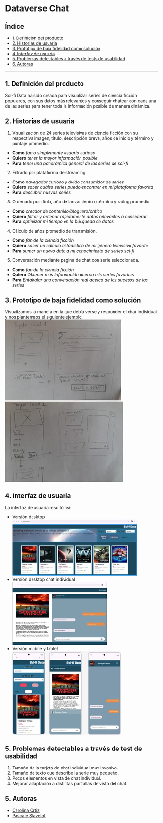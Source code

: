 # Dataverse Chat

## Índice

* [1. Definición del producto](#1-Definición-del-producto)
* [2. Historias de usuaria](#2-Historias-de-usuaria)
* [3. Prototipo de baja fidelidad como solución](#3-Prototipo-de-baja-fidelidad-como-solución)
* [4. Interfaz de usuaria](#4-Interfaz-de-usuaria)
* [5. Problemas detectables a través de tests de usabilidad](#5-Problemas-detectables-através-de-test-de-usabilidad)
* [6. Autoras](#5-Autoras)
***

## 1. Definición del producto
Sci-fi Data ha sido creada para visualizar series de ciencia ficción populares, con sus datos más relevantes y conseguir chatear con cada una de las series para tener toda la información posible de manera dinámica.

## 2. Historias de usuaria
1. Visualización de 24 series televisivas de ciencia ficción con su respectiva imagen, título, descripción breve, años de inicio y término y puntaje promedio.
 * **Como**  _fan o simplemente usuario curioso_
 * **Quiero** _tener la mayor información posible_
 * **Para** _tener una panorámica general de las series de sci-fi_
2. Filtrado por plataforma de streaming.
 * **Como** _navegador curioso y ávido consumidor de series_
 * **Quiero** _saber cuáles series puedo encontrar en mi plataforma favorita_
 * **Para** _descubrir nuevas series_
3. Ordenado por título, año de lanzamiento o término y rating promedio.
 * **Como** _creador de contenido/bloguero/crítico_
 * **Quiero** _filtrar y ordenar rápidamente datos relevantes a considerar_
 * **Para** _optimizar mi tiempo en la búsqueda de datos_
4. Cálculo de años promedio de transmisión.
 * **Como** _fan de la ciencia ficción_
 * **Quiero** _saber un cálculo estadístico de mi género televisivo favorito_
 * **Para** _sumar un nuevo dato a mi conocimiento de series sci-fi_
5. Conversación mediante página de chat con serie seleccionada.
 * **Como** _fan de la ciencia ficción_
 * **Quiero** _Obtener más información acerca mis series favoritas_
 * **Para** _Entabalar una conversación real acerca de los sucesos de las series_

## 3. Prototipo de baja fidelidad como solución
Visualizamos la manera en la que debía verse y responder el chat individual y nos plantemaos el siguiente ejemplo:
![prototipo](src/assets/img/baja%20fidelidad%201.jpg)
![prototipo](src/assets/img/baja%20fiedelidad%202.jpg)

## 4. Interfaz de usuaria
La interfaz de usuaria resultó así:
* Versión desktop<br>![pc](src/assets/img/General%20escritorio%20alta%20fidelidad%20.jpg)
* Versión desktop chat individual<br>![pcci](src/assets/img/Chat%20individual%20alata%20fidelidad%20.jpg)
* Versión mobile y tablet<br>![mobile](src/assets/img/Mobile%20alta%20fidelidad.jpg)

## 5. Problemas detectables a través de test de usabilidad
1. Tamaño de la tarjeta de chat individual muy invasivo.
2. Tamaño de texto que describe la serie muy pequeño.
3. Pocos elementos en vista de chat individual.
4. Mejorar adaptación a distintas pantallas de vista del chat.

## 5. Autoras
  * [Carolina Ortiz](https://github.com/Carolinartz)
  * [Pascale Stavelot](https://github.com/Tolevats)